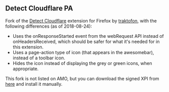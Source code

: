 Detect Cloudflare PA
--------------------

Fork of the [Detect Cloudflare](https://github.com/traktofon/cf-detect) extension for Firefox by [traktofon](https://github.com/traktofon), with the following differences (as of 2018-08-24):
- Uses the onResponseStarted event from the webRequest API instead of onHeadersReceived, which should be safer for what it's needed for in this extension.
- Uses a page-action type of icon (that appears in the awesomebar), instead of a toolbar icon.
- Hides the icon instead of displaying the grey or green icons, when appropriate.

This fork is not listed on AMO, but you can download the signed XPI from [here](https://github.com/claustromaniac/detect-cloudflare-PA/releases) and install it manually.
